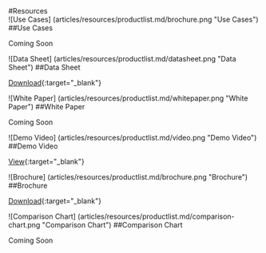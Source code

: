 <div class="resource-materials" markdown="1">
#Resources

<div class="resource-material-wrapper" markdown="1">
<div class="resource-box" markdown="1">
![Use Cases] (articles/resources/productlist.md/brochure.png "Use Cases")
##Use Cases


<span class="disabled">Coming Soon</span>
</div>

<div class="resource-box" markdown="1">
![Data Sheet] (articles/resources/productlist.md/datasheet.png "Data Sheet")
##Data Sheet


[Download](articles/resources/resourcematerial/kloudust.md/Kloudust.pdf){:target="_blank"}
</div>

<div class="resource-box" markdown="1">
![White Paper] (articles/resources/productlist.md/whitepaper.png "White Paper")
##White Paper


<span class="disabled">Coming Soon</span>
</div>

<div class="resource-box" markdown="1">
![Demo Video] (articles/resources/productlist.md/video.png "Demo Video")
##Demo Video


[View](https://youtu.be/t22sEnZ_u_Q){:target="_blank"}
</div>

<div class="resource-box" markdown="1">
![Brochure] (articles/resources/productlist.md/brochure.png "Brochure")
##Brochure


[Download](articles/resources/resourcematerial/kloudust.md/kloudust-brochure.pdf){:target="_blank"}
</div>

<div class="resource-box" markdown="1">
![Comparison Chart] (articles/resources/productlist.md/comparison-chart.png "Comparison Chart")
##Comparison Chart


<span class="disabled">Coming Soon</span>
</div>
</div>
</div>